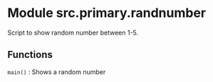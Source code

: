 Module src.primary.randnumber
=============================
Script to show random number between 1-5.

Functions
---------

    
`main()`
:   Shows a random number